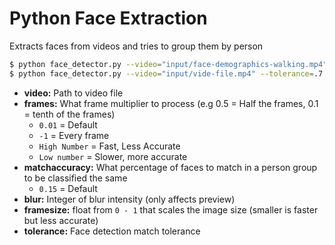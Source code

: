# Python Face Extraction

Extracts faces from videos and tries to group them by person


```sh
$ python face_detector.py --video="input/face-demographics-walking.mp4"
$ python face_detector.py --video="input/vide-file.mp4" --tolerance=.7 --blur=100
```

- **video:** Path to video file
- **frames:** What frame multiplier to process (e.g 0.5 = Half the frames, 0.1 = tenth of the frames)
	- `0.01` = Default
	- `-1` = Every frame
	- `High Number` = Fast, Less Accurate
	- `Low number` = Slower, more accurate
- **matchaccuracy:** What percentage of faces to match in a person group to be classified the same
	- `0.15` = Default
- **blur:** Integer of blur intensity (only affects preview)
- **framesize:** float from `0 - 1` that scales the image size (smaller is faster but less accurate)
- **tolerance:** Face detection match tolerance
